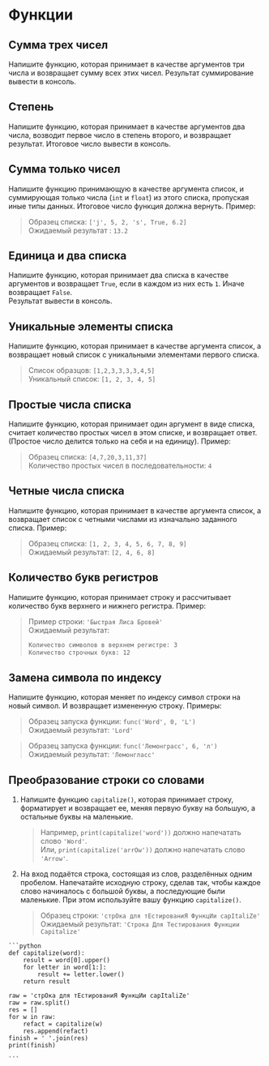 # Функции

## Сумма трех чисел

Напишите функцию, которая принимает в качестве аргументов три числа и возвращает сумму всех этих чисел.
Результат суммирование вывести в консоль.

## Степень

Напишите функцию, которая принимает в качестве аргументов два числа, возводит первое число в степень второго, и возвращает результат.
Итоговое число вывести в консоль.

## Сумма только чисел

Напишите функцию принимающую в качестве аргумента список, и суммирующая только числа (`int` и `float`) из этого списка, пропуская иные типы данных. Итоговое число функция должна вернуть. Пример:

> Образец списка: `['j', 5, 2, 's', True, 6.2]`  
> Ожидаемый результат : `13.2`

## Единица и два списка

Напишите функцию, которая принимает два списка в качестве аргументов и возвращает `True`, если в каждом из них есть `1`. Иначе возвращает `False`.  
Результат вывести в консоль.

## Уникальные элементы списка

Напишите функцию, которая принимает в качестве аргумента список, а возвращает новый список с уникальными элементами первого списка.

> Список образцов: `[1,2,3,3,3,3,4,5]`  
> Уникальный список: `[1, 2, 3, 4, 5]`

## Простые числа списка

Напишите функцию, которая принимает один аргумент в виде списка, считает количество простых чисел в этом списке, и возвращает ответ. (Простое число делится только на себя и на единицу). Пример: 

> Образец списка: `[4,7,20,3,11,37]`  
> Количество простых чисел в последовательности: `4`

## Четные числа списка

Напишите функцию, которая принимает в качестве аргумента список, а возвращает список с четными числами из изначально заданного списка. Пример:

> Образец списка: `[1, 2, 3, 4, 5, 6, 7, 8, 9]`  
> Ожидаемый результат: `[2, 4, 6, 8]`

## Количество букв регистров

Напишите функцию, которая принимает строку и рассчитывает количество букв верхнего и нижнего регистра. Пример:

> Пример строки: `'Быстрая Лиса Бровей'`  
> Ожидаемый результат:
> ```txt
> Количество символов в верхнем регистре: 3  
> Количество строчных букв: 12
> ```

## Замена символа по индексу

Напишите функцию, которая меняет по индексу символ строки на новый символ. И возвращает измененную строку. Примеры:

> Образец запуска функции: `func('Word', 0, 'L')`  
> Ожидаемый результат: `'Lord' `

> Образец запуска функции: `func('Лемонграсс', 6, 'л')`  
> Ожидаемый результат: `'Лемонгласс'`

## Преобразование строки со словами

1. Напишите функцию `capitalize()`, которая принимает строку, форматирует и возвращает ее, меняя первую букву на большую, а остальные буквы на маленькие.

    > Например, `print(capitalize('word'))` должно напечатать слово `'Word'`.  
    > Или, `print(capitalize('arrOw'))` должно напечатать слово `'Arrow'`.

2. На вход подаётся строка, состоящая из слов, разделённых одним пробелом. Напечатайте исходную строку, сделав так, чтобы каждое слово начиналось с большой буквы, а последующие были маленькие. При этом используйте вашу функцию `capitalize()`.

    > Образец строки: `'стрОка для тЕстированиЯ ФункцИи capItaliZe'`  
    > Ожидаемый результат: `'Строка Для Тестирования Функции Capitalize'`

````{toggle}
```python
def capitalize(word):
    result = word[0].upper()
    for letter in word[1:]:
        result += letter.lower()
    return result

raw = 'стрОка для тЕстированиЯ ФункцИи capItaliZe'
raw = raw.split()
res = []
for w in raw:
    refact = capitalize(w)
    res.append(refact)
finish = ' '.join(res)
print(finish)

```
````